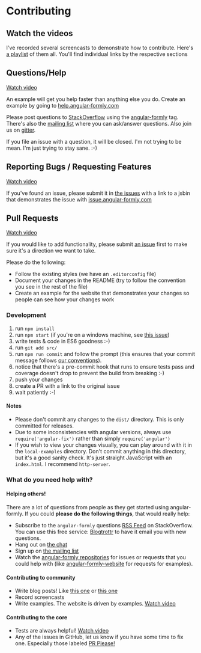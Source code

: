 # Contributing

## Watch the videos

I've recorded several screencasts to demonstrate how to contribute.
Here's [a playlist](https://www.youtube.com/playlist?list=PLV5CVI1eNcJi7lVVIuNyRhEuck1Z007BH) of them all. You'll find
individual links by the respective sections

## Questions/Help

[Watch video](https://www.youtube.com/watch?v=NXqFiSeBE-M&list=PLV5CVI1eNcJi7lVVIuNyRhEuck1Z007BH&index=2)

An example will get you help faster than anything else you do. Create an example by going to
[help.angular-formly.com](http://help.angular-formly.com)

Please post questions to [StackOverflow](http://stackoverflow.com/) using the
[angular-formly](http://stackoverflow.com/tags/angular-formly/info) tag. There's also the
[mailing list](https://groups.io/org/groupsio/formly-js) where you can ask/answer questions. Also join us on
[gitter](https://gitter.im/formly-js/angular-formly).

If you file an issue with a question, it will be closed. I'm not trying to be mean. I'm just trying to stay sane. :-)

## Reporting Bugs / Requesting Features

[Watch video](https://www.youtube.com/watch?v=Kw9fVgc3Tzk&index=6&list=PLV5CVI1eNcJi7lVVIuNyRhEuck1Z007BH)

If you've found an issue, please submit it in [the issues](https://github.com/formly-js/angular-formly/issues)
with a link to a jsbin that demonstrates the issue with [issue.angular-formly.com](http://issue.angular-formly.com)

## Pull Requests

[Watch video](https://www.youtube.com/watch?v=QOchwBm9W-g&list=PLV5CVI1eNcJi7lVVIuNyRhEuck1Z007BH&index=1)

If you would like to add functionality, please submit [an issue](https://github.com/formly-js/angular-formly/issues)
first to make sure it's a direction we want to take.

Please do the following:
* Follow the existing styles (we have an `.editorconfig` file)
* Document your changes in the README (try to follow the convention you see in the rest of the file)
* Create an example for the website that demonstrates your changes so people can see how your changes work

### Development

1. run `npm install`
2. run `npm start` (if you're on a windows machine, see [this issue](https://github.com/formly-js/angular-formly/issues/305))
3. write tests & code in ES6 goodness :-)
4. run `git add src/`
5. run `npm run commit` and follow the prompt (this ensures that your commit message follows [our conventions](https://github.com/ajoslin/conventional-changelog/blob/master/conventions/angular.md)).
6. notice that there's a pre-commit hook that runs to ensure tests pass and coverage doesn't drop to prevent the build from breaking :-)
7. push your changes
8. create a PR with a link to the original issue
9. wait patiently :-)

#### Notes

- Please don't commit any changes to the `dist/` directory. This is only committed for releases.
- Due to some inconsistencies with angular versions, always use `require('angular-fix')` rather than simply `require('angular')`
- If you wish to view your changes visually, you can play around with it in the `local-examples` directory. Don't commit anything in this directory, but it's a good sanity check. It's just straight JavaScript with an `index.html`. I recommend `http-server`.

### What do you need help with?

#### Helping others!

There are a lot of questions from people as they get started using angular-formly. If you could **please do the following things**, that would really help:

- Subscribe to the `angular-formly` questions [RSS Feed](http://stackoverflow.com/feeds/tag?tagnames=angular-formly&sort=newest) on StackOverflow. You can use this free service: [Blogtrottr](https://blogtrottr.com) to have it email you with new questions.
- Hang out on [the chat](http://chat.angular-formly.com)
- Sign up on [the mailing list](http://mailing-list.angular-formly.com)
- Watch the [angular-formly repositories](https://github.com/formly-js) for issues or requests that you could help with (like [angular-formly-website](https://github.com/formly-js/angular-formly-website) for requests for examples).

#### Contributing to community

- Write blog posts! Like [this one](https://scotch.io/tutorials/easy-angularjs-forms-with-angular-formly) or [this one](http://www.erwan-datin.com/tips/how-do-I-store-angular-formly-fields-model-into-database)
- Record screencasts
- Write examples. The website is driven by examples. [Watch video](https://www.youtube.com/watch?v=4dsXXTPET4A&list=PLV5CVI1eNcJi7lVVIuNyRhEuck1Z007BH&index=3)

#### Contributing to the core

- Tests are always helpful! [Watch video](https://youtu.be/CQ766-miGQ4?list=PLV5CVI1eNcJi7lVVIuNyRhEuck1Z007BH)
- Any of the issues in GitHub, let us know if you have some time to fix one. Especially those labeled [PR Please!](https://github.com/formly-js/angular-formly/labels/PRs%20please%21)
